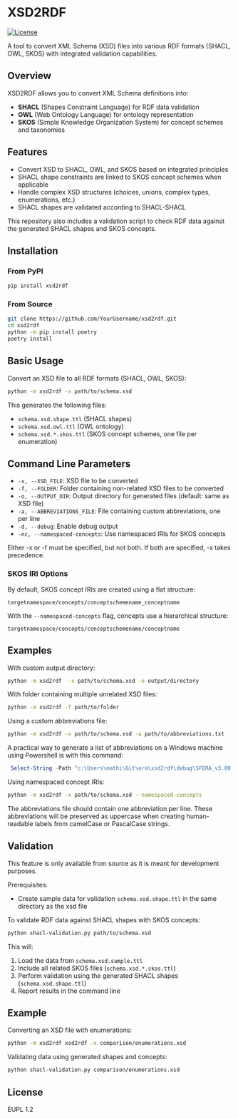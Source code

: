 # XSD2RDF

[![License](https://img.shields.io/badge/license-EUPL_1.2-blue)](http://data.europa.eu/eli/dec_impl/2017/863/oj)

A tool to convert XML Schema (XSD) files into various RDF formats (SHACL, OWL, SKOS) with integrated validation capabilities.

## Overview

XSD2RDF allows you to convert XML Schema definitions into:

- **SHACL** (Shapes Constraint Language) for RDF data validation
- **OWL** (Web Ontology Language) for ontology representation
- **SKOS** (Simple Knowledge Organization System) for concept schemes and taxonomies

## Features

- Convert XSD to SHACL, OWL, and SKOS based on integrated principles
- SHACL shape constraints are linked to SKOS concept schemes when applicable
- Handle complex XSD structures (choices, unions, complex types, enumerations, etc.)
- SHACL shapes are validated according to SHACL-SHACL

This repository also includes a validation script to check RDF data against the generated SHACL shapes and SKOS concepts.

## Installation

### From PyPI

```bash
pip install xsd2rdf
```

### From Source

```bash
git clone https://github.com/YourUsername/xsd2rdf.git
cd xsd2rdf
python -m pip install poetry
poetry install
```

## Basic Usage

Convert an XSD file to all RDF formats (SHACL, OWL, SKOS):

```bash
python -m xsd2rdf -x path/to/schema.xsd
```

This generates the following files:

- `schema.xsd.shape.ttl` (SHACL shapes)
- `schema.xsd.owl.ttl` (OWL ontology)
- `schema.xsd.*.skos.ttl` (SKOS concept schemes, one file per enumeration)

## Command Line Parameters

- `-x, --XSD_FILE`: XSD file to be converted
- `-f, --FOLDER`: Folder containing non-related XSD files to be converted
- `-o, --OUTPUT_DIR`: Output directory for generated files (default: same as XSD file)
- `-a, --ABBREVIATIONS_FILE`: File containing custom abbreviations, one per line
- `-d, --debug`: Enable debug output
- `-nc, --namespaced-concepts`: Use namespaced IRIs for SKOS concepts

Either -x or -f must be specified, but not both. If both are specified, -x takes precedence.

### SKOS IRI Options

By default, SKOS concept IRIs are created using a flat structure:

```
targetnamespace/concepts/conceptschemename_conceptname
```

With the `--namespaced-concepts` flag, concepts use a hierarchical structure:

```
targetnamespace/concepts/conceptschemename/conceptname
```

## Examples

With custom output directory:

```bash
python -m xsd2rdf  -x path/to/schema.xsd -o output/directory
```

With folder containing multiple unrelated XSD files:

```bash
python -m xsd2rdf -f path/to/folder
```

Using a custom abbreviations file:

```bash
python -m xsd2rdf -x path/to/schema.xsd -a path/to/abbreviations.txt
```

A practical way to generate a list of abbreviations on a Windows machine using Powershell is with this command:

```powershell
 Select-String -Path "c:\Users\mathi\Git\era\xsd2rdf\debug\SFERA_v3.00.xsd" -Pattern "\b[A-Z]{2,}\b" -AllMatches | ForEach-Object { $_.Matches } | ForEach-Object { $_.Value } | Where-Object { $_ -cmatch "^[A-Z]{2,}$" } | Sort-Object -Unique | Where-Object { $_.Length -ge 2 -and $_.Length -le 10 }
```

Using namespaced concept IRIs:

```bash
python -m xsd2rdf -x path/to/schema.xsd --namespaced-concepts
```

The abbreviations file should contain one abbreviation per line. These abbreviations will be preserved as uppercase when creating human-readable labels from camelCase or PascalCase strings.

## Validation

This feature is only available from source as it is meant for development purposes.

Prerequisites:

- Create sample data for validation `schema.xsd.shape.ttl` in the same directory as the xsd file

To validate RDF data against SHACL shapes with SKOS concepts:

```bash
python shacl-validation.py path/to/schema.xsd
```

This will:

1. Load the data from `schema.xsd.sample.ttl`
2. Include all related SKOS files (`schema.xsd.*.skos.ttl`)
3. Perform validation using the generated SHACL shapes (`schema.xsd.shape.ttl`)
4. Report results in the command line

## Example

Converting an XSD file with enumerations:

```bash
python -m xsd2rdf xsd2rdf -x comparison/enumerations.xsd
```

Validating data using generated shapes and concepts:

```bash
python shacl-validation.py comparison/enumerations.xsd
```

## License

EUPL 1.2
